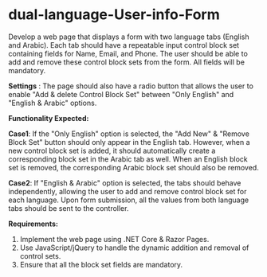 # dual-language-User-info-Form
Develop a web page that displays a form with two language tabs (English and Arabic). Each tab should have a repeatable input control block set containing fields for Name, Email, and Phone. The user should be able to add and remove these control block sets from the form. All fields will be mandatory.

**Settings** : The page should also have a radio button that allows the user to enable &quot;Add &amp; delete Control Block
Set&quot; between &quot;Only English&quot; and &quot;English &amp; Arabic&quot; options.

**Functionality Expected:**

**Case1**: If the &quot;Only English&quot; option is selected, the &quot;Add New&quot; &amp; &quot;Remove Block Set&quot; button should only appear
in the English tab. However, when a new control block set is added, it should automatically create a
corresponding block set in the Arabic tab as well. When an English block set is removed, the corresponding
Arabic block set should also be removed.

**Case2**: If &quot;English &amp; Arabic&quot; option is selected, the tabs should behave independently, allowing the user to add
and remove control block set for each language.
Upon form submission, all the values from both language tabs should be sent to the controller.

**Requirements:**
1. Implement the web page using .NET Core &amp; Razor Pages.
2. Use JavaScript/jQuery to handle the dynamic addition and removal of control sets.
3. Ensure that all the block set fields are mandatory.
